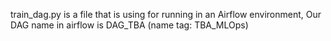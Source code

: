 train_dag.py is a file that is using for running in an Airflow environment, Our DAG name in airflow is DAG_TBA (name tag: TBA_MLOps)
